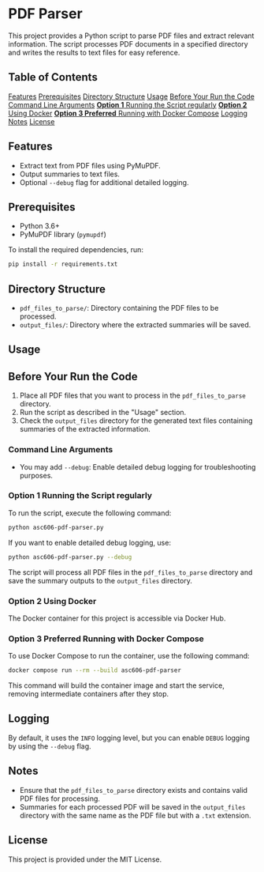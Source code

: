 # PDF Parser

This project provides a Python script to parse PDF files and extract relevant information. The script processes PDF documents in a specified directory and writes the results to text files for easy reference.

## Table of Contents
[Features](#features)
[Prerequisites](#prerequisites)
[Directory Structure](#directory-structure)
[Usage](#usage)
[Before Your Run the Code](#before-your-run-the-code)
[Command Line Arguments](#command-line-arguments)
[**Option 1** Running the Script regularly](#option-1-running-the-script-regularly)
[**Option 2** Using Docker](#option-2-using-docker)
[**Option 3 Preferred** Running with Docker Compose](#option-3-preferred-running-with-docker-compose)
[Logging](#logging)
[Notes](#notes)
[License](#license)

## Features

- Extract text from PDF files using PyMuPDF.
- Output summaries to text files.
- Optional `--debug` flag for additional detailed logging.

## Prerequisites

- Python 3.6+
- PyMuPDF library (`pymupdf`)

To install the required dependencies, run:

```bash
pip install -r requirements.txt
```

## Directory Structure

- `pdf_files_to_parse/`: Directory containing the PDF files to be processed.
- `output_files/`: Directory where the extracted summaries will be saved.

## Usage

## Before Your Run the Code

1. Place all PDF files that you want to process in the `pdf_files_to_parse` directory.
2. Run the script as described in the "Usage" section.
3. Check the `output_files` directory for the generated text files containing summaries of the extracted information.

### Command Line Arguments

- You may add `--debug`: Enable detailed debug logging for troubleshooting purposes.

### **Option 1** Running the Script regularly

To run the script, execute the following command:

```bash
python asc606-pdf-parser.py
```

If you want to enable detailed debug logging, use:

```bash
python asc606-pdf-parser.py --debug
```

The script will process all PDF files in the `pdf_files_to_parse` directory and save the summary outputs to the `output_files` directory.

### **Option 2** Using Docker

The Docker container for this project is accessible via Docker Hub.

### **Option 3 Preferred** Running with Docker Compose

To use Docker Compose to run the container, use the following command:

```bash
docker compose run --rm --build asc606-pdf-parser
```

This command will build the container image and start the service, removing intermediate containers after they stop.

## Logging

By default, it uses the `INFO` logging level, but you can enable `DEBUG` logging by using the `--debug` flag.

## Notes

- Ensure that the `pdf_files_to_parse` directory exists and contains valid PDF files for processing.
- Summaries for each processed PDF will be saved in the `output_files` directory with the same name as the PDF file but with a `.txt` extension.

## License

This project is provided under the MIT License.

